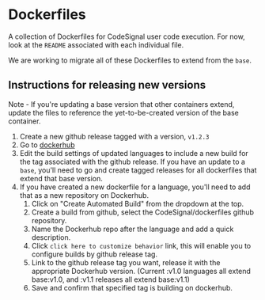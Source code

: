 # Dockerfiles
A collection of Dockerfiles for CodeSignal user code execution. For now, look at the `README` associated with each individual file.

We are working to migrate all of these Dockerfiles to extend from the `base`.

## Instructions for releasing new versions
Note - If you're updating a base version that other containers extend, update the files to reference the yet-to-be-created version of the base container.
1. Create a new github release tagged with a version, `v1.2.3`
1. Go to [dockerhub](https://hub.docker.com/r/codesignal/)
1. Edit the build settings of updated languages to include a new build for the tag associated with the github release. If you have an update to a `base`, you'll need to go and create tagged releases for all dockerfiles that extend that base version.
1. If you have created a new dockerfile for a language, you'll need to add that as a new repository on Dockerhub.
   1. Click on "Create Automated Build" from the dropdown at the top.
   1. Create a build from github, select the CodeSignal/dockerfiles github repository.
   1. Name the Dockerhub repo after the language and add a quick description.
   1. Click `click here to customize behavior` link, this will enable you to configure builds by github release tag.
   1. Link to the github release tag you want, release it with the appropriate Dockerhub version. (Current :v1.0 languages all extend base:v1.0, and :v1.1 releases all extend base:v1.1)
   1. Save and confirm that specified tag is building on dockerhub. 
   
